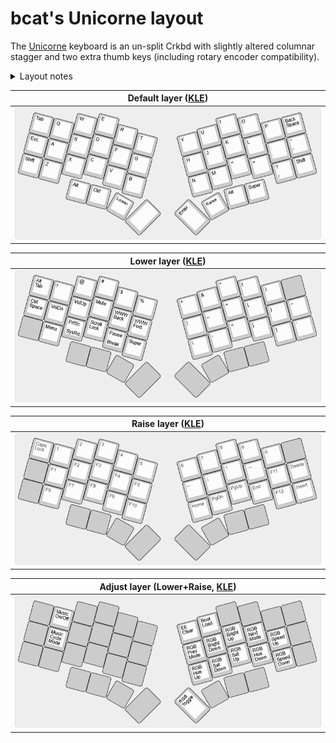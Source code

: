 # bcat's Unicorne layout

The [Unicorne](https://github.com/yanghu/unicorne) keyboard is an un-split Crkbd
with slightly altered columnar stagger and two extra thumb keys (including
rotary encoder compatibility).

<details>
<summary>Layout notes</summary>

* Based on [split 3x6+3](/layouts/split_3x6_3/bcat) layout. See that page for
  detailed rationale on keymap design.
* I built my Unicorne without encoders, as I've always found them a fun gimmick,
  but not something I regularly use.
* Instead, the extra bottom row keys are mapped to Alt and Super for
  convenience, just as they are on my [Altair-X](/keyboards/ai03/altair_x/bcat).
* Since the Unicorne has a speaker, I added bindings on the Adjust layer to
  activate and configure QMK's [music
  mode](https://docs.qmk.fm/features/audio#music-mode).
* Finally, an adorable unicorn prances on the OLED, running faster the quicker
  you type.
</details>

| Default layer ([KLE](http://www.keyboard-layout-editor.com/#/gists/b6d0b16a913e7d1faeafc9fc751c413f)) |
| :-: |
| ![Layout](layer_default.png) |

| Lower layer ([KLE](http://www.keyboard-layout-editor.com/#/gists/99dd65d3b857a272be7a1804b20bc266)) |
| :-: |
| ![Layout](layer_lower.png) |

| Raise layer ([KLE](http://www.keyboard-layout-editor.com/#/gists/cf9e899867763dc45b65917ce4cf93ff)) |
| :-: |
| ![Layout](layer_raise.png) |

| Adjust layer (Lower+Raise, [KLE](http://www.keyboard-layout-editor.com/#/gists/7eb0f1c437169f30cc18eac271ad2302)) |
| :-: |
| ![Layout](layer_adjust.png) |
